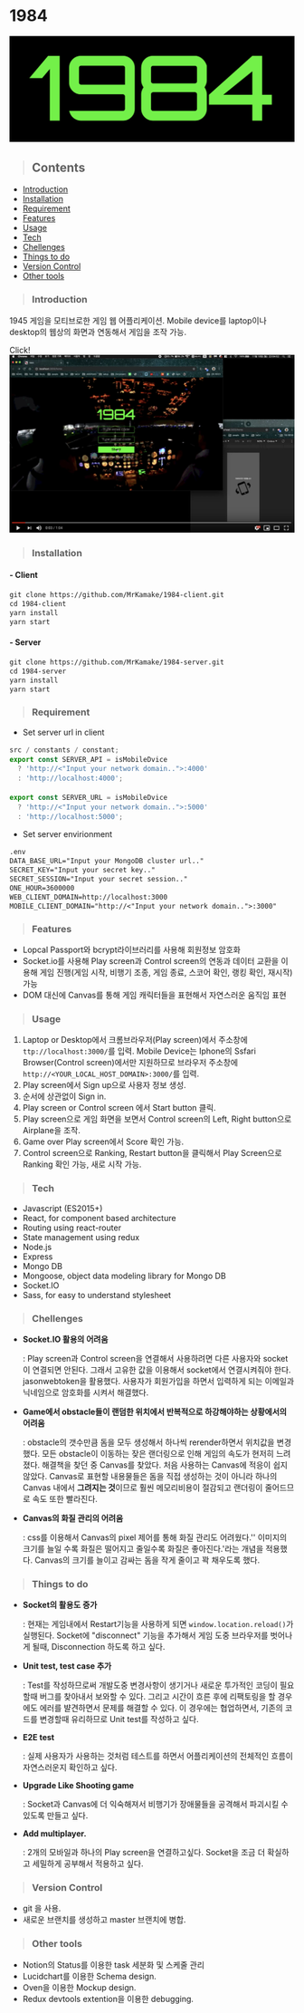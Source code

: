 # 1984

![main-logo](main-logo.png)

>## Contents

- [Introduction](#Introduction)
- [Installation](#Installation)
- [Requirement](#Requirement)
- [Features](#Features)
- [Usage](#Usage)
- [Tech](#Usage)
- [Chellenges](#Chellenges)
- [Things to do](#Things-to-do)
- [Version Control](#Version-Control)
- [Other tools](#Other-tools)

>### Introduction

1945 게임을 모티브로한 게임 웹 어플리케이션. Mobile device를 laptop이나 desktop의 웹상의 화면과 연동해서 게임을 조작 가능.

Click!
[![simulation-screenshot](simulation-screenshot.png)](https://www.youtube.com/watch?v=3vRajzFeuJg)

>### Installation

#### - Client

```
git clone https://github.com/MrKamake/1984-client.git
cd 1984-client
yarn install
yarn start
```

#### - Server

```
git clone https://github.com/MrKamake/1984-server.git
cd 1984-server
yarn install
yarn start
```

>### Requirement

- Set server url in client

```js
src / constants / constant;
export const SERVER_API = isMobileDvice
  ? 'http://<"Input your network domain..">:4000'
  : 'http://localhost:4000';

export const SERVER_URL = isMobileDvice
  ? 'http://<"Input your network domain..">:5000'
  : 'http://localhost:5000';
```

- Set server envirionment

```
.env
DATA_BASE_URL="Input your MongoDB cluster url.."
SECRET_KEY="Input your secret key.."
SECRET_SESSION="Input your secret session.."
ONE_HOUR=3600000
WEB_CLIENT_DOMAIN=http://localhost:3000
MOBILE_CLIENT_DOMAIN="http://<"Input your network domain..">:3000"
```

>### Features

- Lopcal Passport와 bcrypt라이브러리를 사용해 회원정보 암호화
- Socket.io를 사용해 Play screen과 Control screen의 연동과 데이터 교환을 이용해 게임 진행(게임 시작, 비행기 조종, 게임 종료, 스코어 확인, 랭킹 확인, 재시작) 가능
- DOM 대신에 Canvas를 통해 게임 캐릭터들을 표현해서 자연스러운 움직임 표현

>### Usage

1. Laptop or Desktop에서 크롬브라우저(Play screen)에서 주소창에 `ttp://localhost:3000/`를 입력.
   Mobile Device는 Iphone의 Ssfari Browser(Control screen)에서만 지원하므로 브라우저 주소창에 `http://<YOUR_LOCAL_HOST_DOMAIN>:3000/`를 입력.
2. Play screen에서 Sign up으로 사용자 정보 생성.
3. 순서에 상관없이 Sign in.
4. Play screen or Control screen 에서 Start button 클릭.
5. Play screen으로 게임 화면을 보면서 Control screen의 Left, Right button으로 Airplane을 조작.
6. Game over Play screen에서 Score 확인 가능.
7. Control screen으로 Ranking, Restart button을 클릭해서 Play Screen으로 Ranking 확인 가능, 새로 시작 가능.

>### Tech

- Javascript (ES2015+)
- React, for component based architecture
- Routing using react-router
- State management using redux
- Node.js
- Express
- Mongo DB
- Mongoose, object data modeling library for Mongo DB
- Socket.IO
- Sass, for easy to understand stylesheet

>### Chellenges

- **Socket.IO 활용의 어려움**

  : Play screen과 Control screen을 연결해서 사용하려면 다른 사용자와 socket이 연결되면 안된다. 그래서 고유한 값을 이용해서 socket에서 연결시켜줘야 한다. jasonwebtoken을 활용했다. 사용자가 회원가입을 하면서 입력하게 되는 이메일과 닉네임으로 암호화를 시켜서 해결했다.

- **Game에서 obstacle들이 랜덤한 위치에서 반복적으로 하강해야하는 상황에서의 어려움**

  : obstacle의 갯수만큼 돔을 모두 생성해서 하나씩 rerender하면서 위치값을 변경했다. 모든 obstacle이 이동하는 잦은 랜더링으로 인해 게임의 속도가 현저히 느려졌다.
  해결책을 찾던 중 Canvas를 찾았다. 처음 사용하는 Canvas에 적응이 쉽지 않았다. Canvas로 표현할 내용물들은 돔을 직접 생성하는 것이 아니라 하나의 Canvas 내에서 **그려지는 것**이므로 훨씬 메모리비용이 절감되고 랜더링이 줄어드므로 속도 또한 빨라진다.

- **Canvas의 화질 관리의 어려움**

  : css를 이용해서 Canvas의 pixel 제어를 통해 화질 관리도 어려웠다.'' 이미지의 크기를 늘일 수록 화질은 떨어지고 줄일수록 화질은 좋아진다.'라는 개념을 적용했다. Canvas의 크기를 늘이고 감싸는 돔을 작게 줄이고 꽉 채우도록 했다.

>### Things to do

- **Socket의 활용도 증가**

  : 현재는 게임내에서 Restart기능을 사용하게 되면 `window.location.reload()`가 실행된다. Socket에 "disconnect" 기능을 추가해서 게임 도중 브라우저를 벗어나게 될때, Disconnection 하도록 하고 싶다.

- **Unit test, test case 추가**

  : Test를 작성하므로써 개발도중 변경사항이 생기거나 새로운 투가적인 코딩이 필요할때 버그를 찾아내서 보와할 수 있다. 그리고 시간이 흐른 후에 리팩토링을 할 경우에도 에러를 뱔견하면서 문제를 해결할 수 있다. 이 경우에는 협업하면서, 기존의 코드를 변경할때 유리하므로 Unit test를 작성하고 싶다.

- **E2E test**

  : 실제 사용자가 사용하는 것처럼 테스트를 하면서 어플리케이션의 전체적인 흐름이 자연스러운지 확인하고 싶다.

- **Upgrade Like Shooting game**

  : Socket과 Canvas에 더 익숙해져서 비행기가 장애물들을 공격해서 파괴시킬 수 있도록 만들고 싶다.

- **Add multiplayer.**

  : 2개의 모바일과 하나의 Play screen을 연결하고싶다. Socket을 조금 더 확실하고 세밀하게 공부해서 적용하고 싶다.

>### Version Control

- git 을 사용.
- 새로운 브랜치를 생성하고 master 브랜치에 병합.

>### Other tools

- Notion의 Status를 이용한 task 세분화 및 스케줄 관리
- Lucidchart를 이용한 Schema design.
- Oven을 이용한 Mockup design.
- Redux devtools extention을 이용한 debugging.
